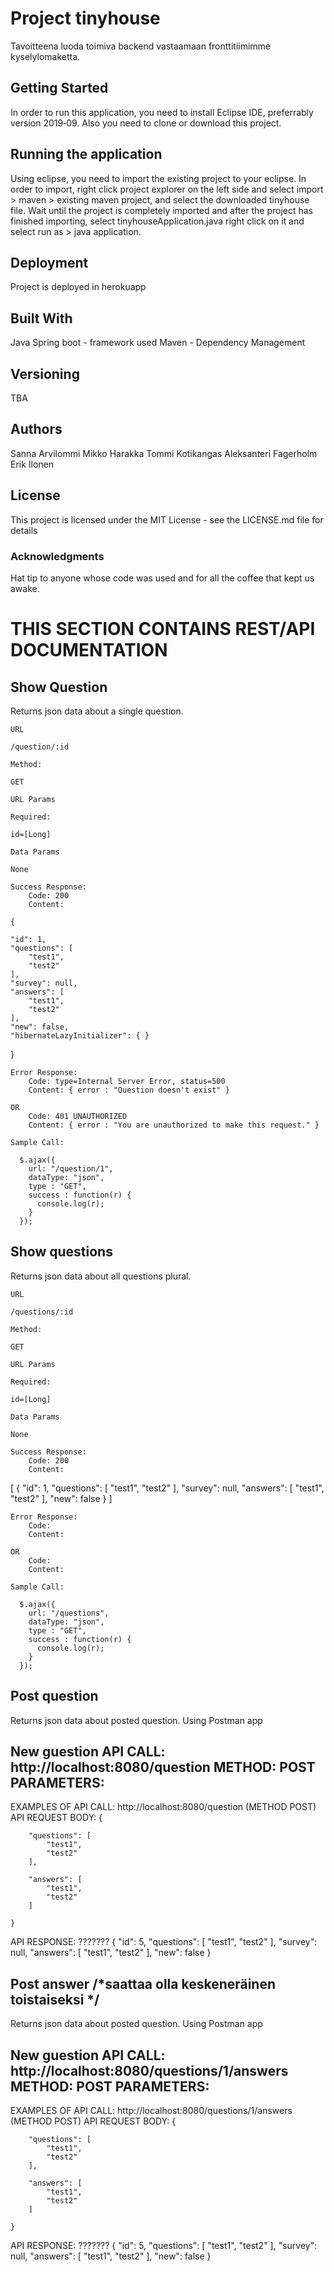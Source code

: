 # Project tinyhouse
Tavoitteena luoda toimiva backend vastaamaan fronttitiimimme kyselylomaketta.

## Getting Started
In order to run this application, you need to install Eclipse IDE, preferrably version 2019‑09.
Also you need to clone or download this project.


## Running the application
Using eclipse, you need to import the existing project to your eclipse. In order to import, right click project explorer on the left side and select import > maven > existing maven project, and select the downloaded tinyhouse file. Wait until the project is completely imported and after the project has finished importing, select tinyhouseApplication.java right click on it and select run as > java application.

## Deployment
Project is deployed in herokuapp

## Built With
Java Spring boot - framework used
Maven - Dependency Management


## Versioning
TBA

## Authors
Sanna Arvilommi
Mikko Harakka
Tommi Kotikangas
Aleksanteri Fagerholm
Erik Ilonen

## License
This project is licensed under the MIT License - see the LICENSE.md file for details

### Acknowledgments
Hat tip to anyone whose code was used and for all the coffee that kept us awake.

# THIS SECTION CONTAINS REST/API DOCUMENTATION

## Show Question

Returns json data about a single question.

    URL

    /question/:id

    Method:

    GET

    URL Params

    Required:

    id=[Long]

    Data Params

    None

    Success Response:
        Code: 200
        Content: 
	
	{

    "id": 1,
    "questions": [
        "test1",
        "test2"
    ],
    "survey": null,
    "answers": [
        "test1",
        "test2"
    ],
    "new": false,
    "hibernateLazyInitializer": { }

}

    Error Response:
        Code: type=Internal Server Error, status=500
        Content: { error : "Question doesn't exist" }

    OR
        Code: 401 UNAUTHORIZED
        Content: { error : "You are unauthorized to make this request." }

    Sample Call:

      $.ajax({
        url: "/question/1",
        dataType: "json",
        type : "GET",
        success : function(r) {
          console.log(r);
        }
      });

## Show questions

Returns json data about all questions plural.

    URL

    /questions/:id

    Method:

    GET

    URL Params

    Required:

    id=[Long]

    Data Params

    None

    Success Response:
        Code: 200
        Content: 
	
[
    {
        "id": 1,
        "questions": [
            "test1",
            "test2"
        ],
        "survey": null,
        "answers": [
            "test1",
            "test2"
        ],
        "new": false
    }
]

    Error Response:
        Code: 
        Content:

    OR
        Code: 
        Content: 

    Sample Call:

      $.ajax({
        url: "/questions",
        dataType: "json",
        type : "GET",
        success : function(r) {
          console.log(r);
        }
      });

## Post question

Returns json data about posted question. Using Postman app

New guestion
API CALL:
http://localhost:8080/question
METHOD: POST
PARAMETERS:
- 
EXAMPLES OF API CALL:
http://localhost:8080/question (METHOD POST)
API REQUEST BODY:
 {
        
        "questions": [
            "test1",
            "test2"
        ],
      
        "answers": [
            "test1",
            "test2"
        ]
       
    }

API RESPONSE:    ???????
{
    "id": 5,
    "questions": [
        "test1",
        "test2"
    ],
    "survey": null,
    "answers": [
        "test1",
        "test2"
    ],
    "new": false
}

## Post answer /*saattaa olla keskeneräinen toistaiseksi */

Returns json data about posted question. Using Postman app

New guestion
API CALL:
http://localhost:8080/questions/1/answers
METHOD: POST
PARAMETERS:
- 
EXAMPLES OF API CALL:
http://localhost:8080/questions/1/answers (METHOD POST)
API REQUEST BODY:
 {
        
        "questions": [
            "test1",
            "test2"
        ],
      
        "answers": [
            "test1",
            "test2"
        ]
       
    }

API RESPONSE:    ???????
{
    "id": 5,
    "questions": [
        "test1",
        "test2"
    ],
    "survey": null,
    "answers": [
        "test1",
        "test2"
    ],
    "new": false
}
